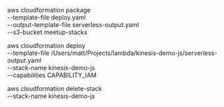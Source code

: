 
aws cloudformation package \
	--template-file deploy.yaml \
	--output-template-file serverless-output.yaml \
	--s3-bucket meetup-stacks

aws cloudformation deploy \
	--template-file /Users/matt/Projects/lambda/kinesis-demo-js/serverless-output.yaml \
	--stack-name kinesis-demo-js \
	--capabilities CAPABILITY_IAM

aws cloudformation delete-stack \
	--stack-name kinesis-demo-js

